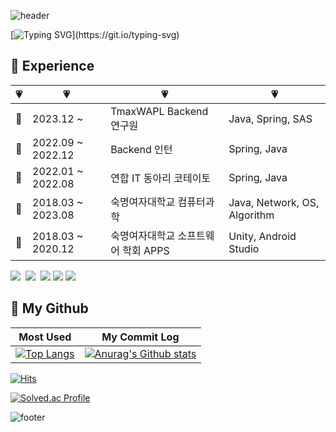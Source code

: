 ![header](https://capsule-render.vercel.app/api?type=waving&color=ffdbe7&height=155&section=header&fontColor=ffffff&descSize=30&descAlignY=30)  

[![Typing SVG](https://readme-typing-svg.demolab.com?font=Noto+Sans&weight=500&size=30&pause=1000&color=FFACD0&center=true&width=435&height=45&lines=Dayeon's+Github!)](https://git.io/typing-svg)

## 🌸 Experience

|  💗  |    💗   |   💗   |   💗   | 
| ----- | ------------------- | ---- | ---- |
|  🌸  |  2023.12 ~  | TmaxWAPL Backend 연구원 | Java, Spring, SAS |
|  🌸  |  2022.09 ~ 2022.12 | Backend 인턴 | Spring, Java |
|  🌸  |  2022.01 ~ 2022.08 | 연합 IT 동아리 코테이토 | Spring, Java |
|  🌸  |  2018.03 ~  2023.08 | 숙명여자대학교 컴퓨터과학 | Java, Network, OS, Algorithm |
|  🌸  |  2018.03 ~ 2020.12 | 숙명여자대학교 소프트웨어 학회 APPS | Unity, Android Studio |


<div>
<img src="https://img.shields.io/badge/Spring-6DB33F?style=flat-square&logo=Spring&logoColor=white"/></a>&nbsp
<img src="https://img.shields.io/badge/Java-007396?style=flat-square&logo=Java&logoColor=white"/></a>&nbsp

<img src="https://img.shields.io/badge/mysql-4479A1?style=flat-square&logo=mysql&logoColor=white">
<img src="https://img.shields.io/badge/Git-F05032?style=flat-square&logo=Git&logoColor=white">
<img src="https://img.shields.io/badge/AndroidStudio-3DDC84?style=flat-square&logo=Android Studio&logoColor=white">

</div>

## 🌸 My Github 

| Most Used | My Commit Log | 
| --- | --- |
| [![Top Langs](https://github-readme-stats.vercel.app/api/top-langs/?username=dayeondayeon&layout=compact&hide=c%23)](https://github.com/anuraghazra/github-readme-stats) | [![Anurag's Github stats](https://github-readme-stats.vercel.app/api?username=dayeondayeon&count_private=true&show_icons=true&title_color=FFACD0&icon_color=FFACD0)](https://github.com/anuraghazra/github-readme-stats) |




  [![Hits](https://hits.seeyoufarm.com/api/count/incr/badge.svg?url=https%3A%2F%2Fgithub.com%2Fdayeondayeon%2Fhit-counter&count_bg=%23D4D5D1&title_bg=%23C3E99C&icon=github.svg&icon_color=%FFACD0&title=Welcome%21+&edge_flat=false)](https://hits.seeyoufarm.com) 


  
[![Solved.ac Profile](http://mazassumnida.wtf/api/v2/generate_badge?boj=dayeon504)](https://solved.ac/dayeon504/)


![footer](https://capsule-render.vercel.app/api?type=waving&color=A7C685&height=175&section=footer&reversal=true)
